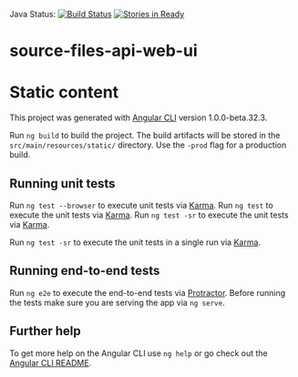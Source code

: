 Java Status: [![Build Status](https://travis-ci.org/8451/source-files-api-web-ui.svg?branch=develop)](https://travis-ci.org/8451/source-files-api-web-ui)
[![Stories in Ready](https://badge.waffle.io/8451/source-files-api-web-ui.png?label=ready&title=Ready)](http://waffle.io/8451/source-files-api-web-ui)

# source-files-api-web-ui

# Static content

This project was generated with [Angular CLI](https://github.com/angular/angular-cli) version 1.0.0-beta.32.3.


Run `ng build` to build the project. The build artifacts will be stored in the `src/main/resources/static/` directory. Use the `-prod` flag for a production build.

## Running unit tests

Run `ng test --browser` to execute unit tests via [Karma](https://karma-runner.github.io).
Run `ng test` to execute the unit tests via [Karma](https://karma-runner.github.io).
Run `ng test -sr` to execute the unit tests via [Karma](https://karma-runner.github.io).


Run `ng test -sr` to execute the unit tests in a single run via [Karma](https://karma-runner.github.io).

## Running end-to-end tests

Run `ng e2e` to execute the end-to-end tests via [Protractor](http://www.protractortest.org/).
Before running the tests make sure you are serving the app via `ng serve`.

## Further help

To get more help on the Angular CLI use `ng help` or go check out the [Angular CLI README](https://github.com/angular/angular-cli/blob/master/README.md).

